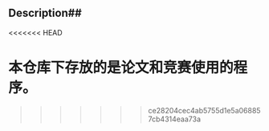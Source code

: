 ## Description##
<<<<<<< HEAD

本仓库下存放的是论文和竞赛使用的程序。
=======
>>>>>>> ce28204cec4ab5755d1e5a068857cb4314eaa73a
